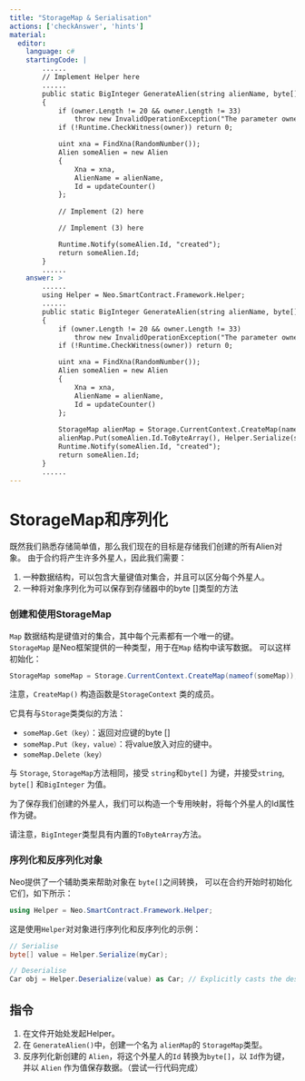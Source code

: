 ```yaml
---
title: "StorageMap & Serialisation"
actions: ['checkAnswer', 'hints']
material: 
  editor:
    language: c#
    startingCode: |
        ......
        // Implement Helper here
        ......
        public static BigInteger GenerateAlien(string alienName, byte[] owner) 
        {
            if (owner.Length != 20 && owner.Length != 33)
                throw new InvalidOperationException("The parameter owner should be a 20-byte address or a 33-byte public key");
            if (!Runtime.CheckWitness(owner)) return 0; 

            uint xna = FindXna(RandomNumber());
            Alien someAlien = new Alien
            {
                Xna = xna,
                AlienName = alienName,
                Id = updateCounter()
            }; 
            
            // Implement (2) here

            // Implement (3) here

            Runtime.Notify(someAlien.Id, "created");
            return someAlien.Id; 
        }
        ......
    answer: > 
        ......
        using Helper = Neo.SmartContract.Framework.Helper;
        ......
        public static BigInteger GenerateAlien(string alienName, byte[] owner) 
        {
            if (owner.Length != 20 && owner.Length != 33)
                throw new InvalidOperationException("The parameter owner should be a 20-byte address or a 33-byte public key");
            if (!Runtime.CheckWitness(owner)) return 0; 

            uint xna = FindXna(RandomNumber());
            Alien someAlien = new Alien
            {
                Xna = xna,
                AlienName = alienName,
                Id = updateCounter()
            }; 
            
            StorageMap alienMap = Storage.CurrentContext.CreateMap(nameof(alienMap)); 
            alienMap.Put(someAlien.Id.ToByteArray(), Helper.Serialize(someAlien)); 
            Runtime.Notify(someAlien.Id, "created");
            return someAlien.Id; 
        }
        ......
---
```


# StorageMap和序列化

既然我们熟悉存储简单值，那么我们现在的目标是存储我们创建的所有Alien对象。 由于合约将产生许多外星人，因此我们需要：
1. 一种数据结构，可以包含大量键值对集合，并且可以区分每个外星人。
2. 一种将对象序列化为可以保存到存储器中的byte []类型的方法

### 创建和使用StorageMap

`Map` 数据结构是键值对的集合，其中每个元素都有一个唯一的键。  
`StorageMap` 是Neo框架提供的一种类型，用于在`Map` 结构中读写数据。 可以这样初始化：

```c#
StorageMap someMap = Storage.CurrentContext.CreateMap(nameof(someMap));
```

注意，`CreateMap()` 构造函数是`StorageContext` 类的成员。

它具有与`Storage`类类似的方法：

- `someMap.Get（key）`：返回对应键的byte []
- `someMap.Put（key，value）`：将value放入对应的键中。
- `someMap.Delete（key）`

与 `Storage`, `StorageMap`方法相同，接受 `string`和`byte[]` 为键，并接受`string`, `byte[]` 和`BigInteger` 为值。

为了保存我们创建的外星人，我们可以构造一个专用映射，将每个外星人的Id属性作为键。

请注意，`BigInteger`类型具有内置的`ToByteArray`方法。

### 序列化和反序列化对象

Neo提供了一个辅助类来帮助对象在 `byte[]`之间转换， 可以在合约开始时初始化它们，如下所示：

```c#
using Helper = Neo.SmartContract.Framework.Helper;
```

这是使用`Helper`对对象进行序列化和反序列化的示例：

```c#
// Serialise
byte[] value = Helper.Serialize(myCar); 

// Deserialise
Car obj = Helper.Deserialize(value) as Car; // Explicitly casts the deserialised object as type Car
```

## 指令
1. 在文件开始处发起Helper。
2. 在 `GenerateAlien()`中，创建一个名为 `alienMap`的 `StorageMap`类型。
3. 反序列化新创建的 `Alien`，将这个外星人的`Id` 转换为`byte[]`，以 `Id`作为键，并以 `Alien` 作为值保存数据。（尝试一行代码完成）
